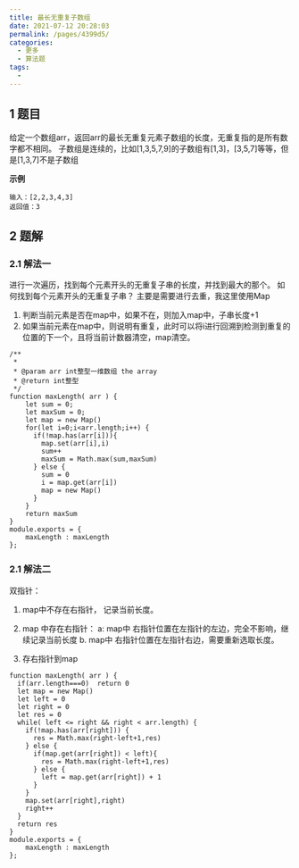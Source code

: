 ```yaml
---
title: 最长无重复子数组
date: 2021-07-12 20:28:03
permalink: /pages/4399d5/
categories:
  - 更多
  - 算法题
tags:
  - 
---
```


## 1 题目

给定一个数组arr，返回arr的最长无重复元素子数组的长度，无重复指的是所有数字都不相同。
子数组是连续的，比如[1,3,5,7,9]的子数组有[1,3]，[3,5,7]等等，但是[1,3,7]不是子数组

**示例**

```
输入：[2,2,3,4,3]
返回值：3
```

## 2 题解

### 2.1 解法一

进行一次遍历，找到每个元素开头的无重复子串的长度，并找到最大的那个。
如何找到每个元素开头的无重复子串？
主要是需要进行去重，我这里使用Map
1. 判断当前元素是否在map中，如果不在，则加入map中，子串长度+1
2. 如果当前元素在map中，则说明有重复，此时可以将i进行回溯到检测到重复的位置的下一个，且将当前计数器清空，map清空。

```
/**
 * 
 * @param arr int整型一维数组 the array
 * @return int整型
 */
function maxLength( arr ) {
    let sum = 0;
    let maxSum = 0;
    let map = new Map()
    for(let i=0;i<arr.length;i++) {
      if(!map.has(arr[i])){
        map.set(arr[i],i)
        sum++
        maxSum = Math.max(sum,maxSum)
      } else {
        sum = 0
        i = map.get(arr[i])
        map = new Map()
      }
    }
    return maxSum
}
module.exports = {
    maxLength : maxLength
};
```

### 2.1 解法二

双指针：

1. map中不存在右指针， 记录当前长度。
2. map 中存在右指针：
    a: map中 右指针位置在左指针的左边，完全不影响，继续记录当前长度
    b. map中 右指针位置在左指针右边，需要重新选取长度。

3. 存右指针到map

```
function maxLength( arr ) {
  if(arr.length===0)  return 0
  let map = new Map()
  let left = 0
  let right = 0
  let res = 0
  while( left <= right && right < arr.length) {
    if(!map.has(arr[right])) {
      res = Math.max(right-left+1,res)
    } else {
      if(map.get(arr[right]) < left){
        res = Math.max(right-left+1,res)
      } else {
        left = map.get(arr[right]) + 1
      }
    }
    map.set(arr[right],right)
    right++
  }
  return res
}
module.exports = {
    maxLength : maxLength
};
```
